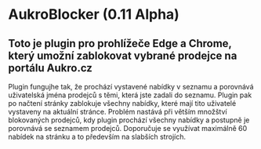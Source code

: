 # AukroBlocker (0.11 Alpha)

## Toto je plugin pro prohlížeče Edge a Chrome, který umožní zablokovat vybrané prodejce na portálu Aukro.cz
Plugin fungujhe tak, že prochází vystavené nabídky v seznamu a porovnává uživatelská jména prodejců s těmi, která jste zadali do seznamu. Plugin pak po načtení stránky zablokuje všechny nabídky, které mají tito uživatelé vystaveny na aktuální stránce.
Problém nastává při větším množštví blokovaných prodejců, kdy plugin prochází všechny nabídky a postupně je porovnává se seznamem prodejců. Doporučuje se využívat maximálně 60 nabídek na stránku a to především na slabších strojích.
